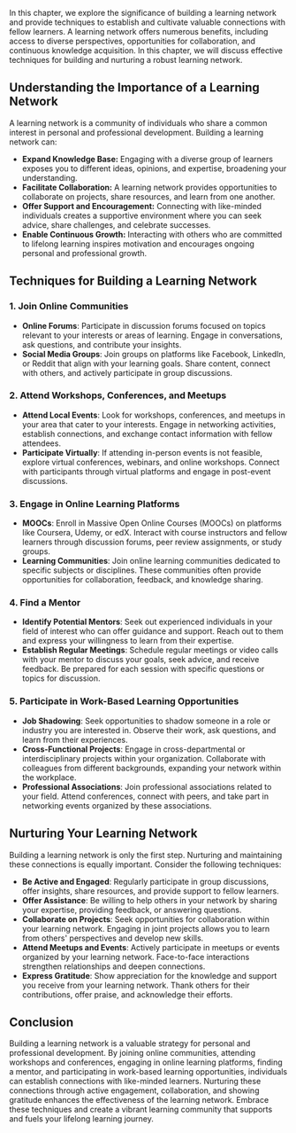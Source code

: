 
In this chapter, we explore the significance of building a learning network and provide techniques to establish and cultivate valuable connections with fellow learners. A learning network offers numerous benefits, including access to diverse perspectives, opportunities for collaboration, and continuous knowledge acquisition. In this chapter, we will discuss effective techniques for building and nurturing a robust learning network.

Understanding the Importance of a Learning Network
--------------------------------------------------

A learning network is a community of individuals who share a common interest in personal and professional development. Building a learning network can:

* **Expand Knowledge Base:** Engaging with a diverse group of learners exposes you to different ideas, opinions, and expertise, broadening your understanding.
* **Facilitate Collaboration:** A learning network provides opportunities to collaborate on projects, share resources, and learn from one another.
* **Offer Support and Encouragement:** Connecting with like-minded individuals creates a supportive environment where you can seek advice, share challenges, and celebrate successes.
* **Enable Continuous Growth:** Interacting with others who are committed to lifelong learning inspires motivation and encourages ongoing personal and professional growth.

Techniques for Building a Learning Network
------------------------------------------

### 1. **Join Online Communities**

* **Online Forums**: Participate in discussion forums focused on topics relevant to your interests or areas of learning. Engage in conversations, ask questions, and contribute your insights.
* **Social Media Groups**: Join groups on platforms like Facebook, LinkedIn, or Reddit that align with your learning goals. Share content, connect with others, and actively participate in group discussions.

### 2. **Attend Workshops, Conferences, and Meetups**

* **Attend Local Events**: Look for workshops, conferences, and meetups in your area that cater to your interests. Engage in networking activities, establish connections, and exchange contact information with fellow attendees.
* **Participate Virtually**: If attending in-person events is not feasible, explore virtual conferences, webinars, and online workshops. Connect with participants through virtual platforms and engage in post-event discussions.

### 3. **Engage in Online Learning Platforms**

* **MOOCs**: Enroll in Massive Open Online Courses (MOOCs) on platforms like Coursera, Udemy, or edX. Interact with course instructors and fellow learners through discussion forums, peer review assignments, or study groups.
* **Learning Communities**: Join online learning communities dedicated to specific subjects or disciplines. These communities often provide opportunities for collaboration, feedback, and knowledge sharing.

### 4. **Find a Mentor**

* **Identify Potential Mentors**: Seek out experienced individuals in your field of interest who can offer guidance and support. Reach out to them and express your willingness to learn from their expertise.
* **Establish Regular Meetings**: Schedule regular meetings or video calls with your mentor to discuss your goals, seek advice, and receive feedback. Be prepared for each session with specific questions or topics for discussion.

### 5. **Participate in Work-Based Learning Opportunities**

* **Job Shadowing**: Seek opportunities to shadow someone in a role or industry you are interested in. Observe their work, ask questions, and learn from their experiences.
* **Cross-Functional Projects**: Engage in cross-departmental or interdisciplinary projects within your organization. Collaborate with colleagues from different backgrounds, expanding your network within the workplace.
* **Professional Associations**: Join professional associations related to your field. Attend conferences, connect with peers, and take part in networking events organized by these associations.

Nurturing Your Learning Network
-------------------------------

Building a learning network is only the first step. Nurturing and maintaining these connections is equally important. Consider the following techniques:

* **Be Active and Engaged**: Regularly participate in group discussions, offer insights, share resources, and provide support to fellow learners.
* **Offer Assistance**: Be willing to help others in your network by sharing your expertise, providing feedback, or answering questions.
* **Collaborate on Projects**: Seek opportunities for collaboration within your learning network. Engaging in joint projects allows you to learn from others' perspectives and develop new skills.
* **Attend Meetups and Events**: Actively participate in meetups or events organized by your learning network. Face-to-face interactions strengthen relationships and deepen connections.
* **Express Gratitude**: Show appreciation for the knowledge and support you receive from your learning network. Thank others for their contributions, offer praise, and acknowledge their efforts.

Conclusion
----------

Building a learning network is a valuable strategy for personal and professional development. By joining online communities, attending workshops and conferences, engaging in online learning platforms, finding a mentor, and participating in work-based learning opportunities, individuals can establish connections with like-minded learners. Nurturing these connections through active engagement, collaboration, and showing gratitude enhances the effectiveness of the learning network. Embrace these techniques and create a vibrant learning community that supports and fuels your lifelong learning journey.
